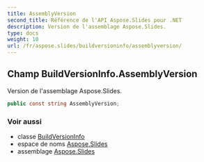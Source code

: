 ```yaml
---
title: AssemblyVersion
second_title: Référence de l'API Aspose.Slides pour .NET
description: Version de l'assemblage Aspose.Slides.
type: docs
weight: 10
url: /fr/aspose.slides/buildversioninfo/assemblyversion/
---
```


## Champ BuildVersionInfo.AssemblyVersion

Version de l'assemblage Aspose.Slides.

```csharp
public const string AssemblyVersion;
```

### Voir aussi

* classe [BuildVersionInfo](../../buildversioninfo)
* espace de noms [Aspose.Slides](../../buildversioninfo)
* assemblage [Aspose.Slides](../../../)

<!-- NE PAS ÉDITER : généré par xmldocmd pour Aspose.Slides.dll -->